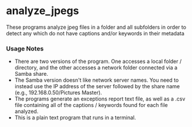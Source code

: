 # analyze_jpegs
These programs analyze jpeg files in a folder and all subfolders in order
to detect any which do not have captions and/or keywords in their metadata
### Usage Notes
- There are two versions of the program.  One accesses a local folder / directory,
and the other accesses a network folder connected via a Samba share.
- The Samba version doesn't like network server names.  You need to instead use the 
IP address of the server followed by the share name (e.g., 192.168.0.50/Pictures Master).
- The programs generate an exceptions report text file, as well as a .csv file
containing all of the captions / keywords found for each file analyzed.
- This is a plain text program that runs in a terminal.
